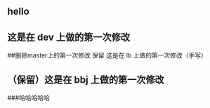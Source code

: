 ## hello

## 这是在 dev 上做的第一次修改


##删除master上的第一次修改 保留 这是在 lb 上做的第一次修改（手写）

## （保留）这是在 bbj 上做的第一次修改

###哈哈哈哈哈

